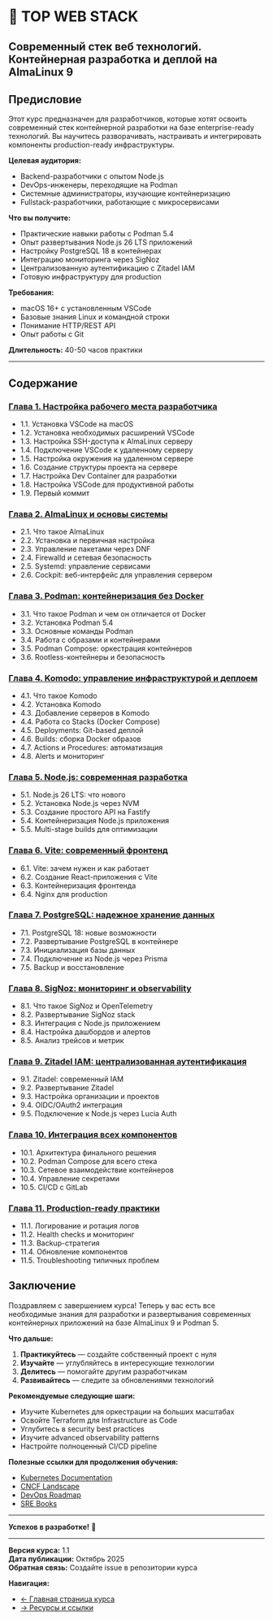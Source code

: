 # 🚀 TOP WEB STACK
## Современный стек веб технологий. Контейнерная разработка и деплой на AlmaLinux 9

## Предисловие

Этот курс предназначен для разработчиков, которые хотят освоить современный стек контейнерной разработки на базе enterprise-ready технологий. Вы научитесь разворачивать, настраивать и интегрировать компоненты production-ready инфраструктуры.

**Целевая аудитория:**
- Backend-разработчики с опытом Node.js
- DevOps-инженеры, переходящие на Podman
- Системные администраторы, изучающие контейнеризацию
- Fullstack-разработчики, работающие с микросервисами

**Что вы получите:**
- Практические навыки работы с Podman 5.4
- Опыт развертывания Node.js 26 LTS приложений
- Настройку PostgreSQL 18 в контейнерах
- Интеграцию мониторинга через SigNoz
- Централизованную аутентификацию с Zitadel IAM
- Готовую инфраструктуру для production

**Требования:**
- macOS 16+ с установленным VSCode
- Базовые знания Linux и командной строки
- Понимание HTTP/REST API
- Опыт работы с Git

**Длительность:** 40-50 часов практики

---

## Содержание

### [Глава 1. Настройка рабочего места разработчика](chapter-01-setup.md)
- 1.1. Установка VSCode на macOS
- 1.2. Установка необходимых расширений VSCode
- 1.3. Настройка SSH-доступа к AlmaLinux серверу
- 1.4. Подключение VSCode к удаленному серверу
- 1.5. Настройка окружения на удаленном сервере
- 1.6. Создание структуры проекта на сервере
- 1.7. Настройка Dev Container для разработки
- 1.8. Настройка VSCode для продуктивной работы
- 1.9. Первый коммит

### [Глава 2. AlmaLinux и основы системы](chapter-02-almalinux.md)
- 2.1. Что такое AlmaLinux
- 2.2. Установка и первичная настройка
- 2.3. Управление пакетами через DNF
- 2.4. Firewalld и сетевая безопасность
- 2.5. Systemd: управление сервисами
- 2.6. Cockpit: веб-интерфейс для управления сервером

### [Глава 3. Podman: контейнеризация без Docker](chapter-03-podman.md)
- 3.1. Что такое Podman и чем он отличается от Docker
- 3.2. Установка Podman 5.4
- 3.3. Основные команды Podman
- 3.4. Работа с образами и контейнерами
- 3.5. Podman Compose: оркестрация контейнеров
- 3.6. Rootless-контейнеры и безопасность

### [Глава 4. Komodo: управление инфраструктурой и деплоем](chapter-04-comodo.md)
- 4.1. Что такое Komodo
- 4.2. Установка Komodo
- 4.3. Добавление серверов в Komodo
- 4.4. Работа со Stacks (Docker Compose)
- 4.5. Deployments: Git-based деплой
- 4.6. Builds: сборка Docker образов
- 4.7. Actions и Procedures: автоматизация
- 4.8. Alerts и мониторинг

### [Глава 5. Node.js: современная разработка](chapter-05-nodejs.md)
- 5.1. Node.js 26 LTS: что нового
- 5.2. Установка Node.js через NVM
- 5.3. Создание простого API на Fastify
- 5.4. Контейнеризация Node.js приложения
- 5.5. Multi-stage builds для оптимизации

### [Глава 6. Vite: современный фронтенд](chapter-06-vite.md)
- 6.1. Vite: зачем нужен и как работает
- 6.2. Создание React-приложения с Vite
- 6.3. Контейнеризация фронтенда
- 6.4. Nginx для production

### [Глава 7. PostgreSQL: надежное хранение данных](chapter-07-postgresql.md)
- 7.1. PostgreSQL 18: новые возможности
- 7.2. Развертывание PostgreSQL в контейнере
- 7.3. Инициализация базы данных
- 7.4. Подключение из Node.js через Prisma
- 7.5. Backup и восстановление

### [Глава 8. SigNoz: мониторинг и observability](chapter-08-signoz.md)
- 8.1. Что такое SigNoz и OpenTelemetry
- 8.2. Развертывание SigNoz stack
- 8.3. Интеграция с Node.js приложением
- 8.4. Настройка дашбордов и алертов
- 8.5. Анализ трейсов и метрик

### [Глава 9. Zitadel IAM: централизованная аутентификация](chapter-09-zitadel.md)
- 9.1. Zitadel: современный IAM
- 9.2. Развертывание Zitadel
- 9.3. Настройка организации и проектов
- 9.4. OIDC/OAuth2 интеграция
- 9.5. Подключение к Node.js через Lucia Auth

### [Глава 10. Интеграция всех компонентов](chapter-10-integration.md)
- 10.1. Архитектура финального решения
- 10.2. Podman Compose для всего стека
- 10.3. Сетевое взаимодействие контейнеров
- 10.4. Управление секретами
- 10.5. CI/CD с GitLab

### [Глава 11. Production-ready практики](chapter-11-production.md)
- 11.1. Логирование и ротация логов
- 11.2. Health checks и мониторинг
- 11.3. Backup-стратегия
- 11.4. Обновление компонентов
- 11.5. Troubleshooting типичных проблем


## Заключение

Поздравляем с завершением курса! Теперь у вас есть все необходимые знания для разработки и развертывания современных контейнерных приложений на базе AlmaLinux 9 и Podman 5.

**Что дальше:**

1. **Практикуйтесь** — создайте собственный проект с нуля
2. **Изучайте** — углубляйтесь в интересующие технологии
3. **Делитесь** — помогайте другим разработчикам
4. **Развивайтесь** — следите за обновлениями технологий

**Рекомендуемые следующие шаги:**

- Изучите Kubernetes для оркестрации на больших масштабах
- Освойте Terraform для Infrastructure as Code
- Углубитесь в security best practices
- Изучите advanced observability patterns
- Настройте полноценный CI/CD pipeline

**Полезные ссылки для продолжения обучения:**

- [Kubernetes Documentation](https://kubernetes.io/docs/)
- [CNCF Landscape](https://landscape.cncf.io/)
- [DevOps Roadmap](https://roadmap.sh/devops)
- [SRE Books](https://sre.google/books/)

---

**Успехов в разработке!** 🚀

---

**Версия курса:** 1.1  
**Дата публикации:** Октябрь 2025  
**Обратная связь:** Создайте issue в репозитории курса

**Навигация:**
- [← Главная страница курса](README.md)
- [→ Ресурсы и ссылки](RESOURCES-AND-LINKS.md)
